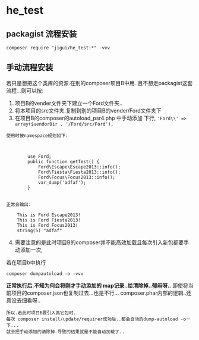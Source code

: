 # he_test

## packagist 流程安装  ##
    composer require "jigui/he_test:*" -vvv

## 手动流程安装  ##

若只是想把这个类库的资源.在别的composer项目B中用..且不想走packagist这套流程...则可以按:

 1. 项目B的vender文件夹下建立一个Ford文件夹..
 2. 将本项目的src文件夹.复制到别的项目B的vender/Ford文件夹下
 3.  在项目B的composer的autoload_psr4.php 中手动添加 下行,
        `'Ford\\' => array($vendorDir . '/Ford/src/Ford'),`

    使用时按namespace规则如下:



            use Ford;
            public function getTest() {
                Ford\Escape\Escape2013::info();
                Ford\Fiesta\Fiesta2013::info();
                Ford\Focus\Focus2013::info();
                var_dump('adfaf');
            }


    正常会输出:

        This is Ford Escape2013!
        This is Ford Fiesta2013!
        This is Ford Focus2013!
        string(5) "adfaf"

 4. 需要注意的是此时项目B的composer并不能高效加载且每次引入新包都要手动添加一次,

若在项目b中执行

    composer dumpautoload -o -vvv
**正常执行后.不知为何会将刚才手动添加的 map记录..给清除掉..郁闷呀..**
即使将当前项目的composer.json也复制过去...也是不行...
composer.phar内部的逻辑..还真没去细看呀..

    所以.若此时项目B要引入其它包时.
    每次 composer install/update/requirer成功后..都会自动的dump-autoload -o一下...
    就会把手动添加的清除掉.导致的结果就是不能自动加载了..

